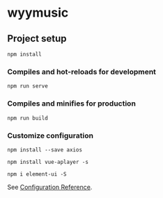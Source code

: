 # wyymusic

## Project setup
```
npm install
```

### Compiles and hot-reloads for development
```
npm run serve
```

### Compiles and minifies for production
```
npm run build
```

### Customize configuration
```
npm install --save axios
```

```
npm install vue-aplayer -s
```

```
npm i element-ui -S
```

See [Configuration Reference](https://cli.vuejs.org/config/).
